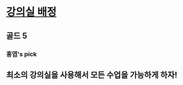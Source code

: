 # [강의실 배정](https://www.acmicpc.net/problem/11000)

## 골드 5
### 홍엽's pick

## 최소의 강의실을 사용해서 모든 수업을 가능하게 하자!

